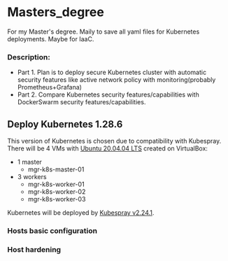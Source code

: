 # Masters_degree
For my Master's degree. Maily to save all yaml files for Kubernetes deployments. Maybe for IaaC.

### Description:
- Part 1. Plan is to deploy secure Kubernetes cluster with automatic security features like active network policy with monitoring(probably Prometheus+Grafana)
- Part 2. Compare Kubernetes security features/capabilities with DockerSwarm security features/capabilities.



## Deploy Kubernetes 1.28.6
This version of Kubernetes is chosen due to compatibility with Kubespray.
There will be 4 VMs with [Ubuntu 20.04.04 LTS](https://ubuntu.com/download/desktop/thank-you?version=22.04.4&architecture=amd64) created on VirtualBox:
- 1 master
  - mgr-k8s-master-01
- 3 workers
  - mgr-k8s-worker-01
  - mgr-k8s-worker-02
  - mgr-k8s-worker-03

Kubernetes will be deployed by [Kubespray v2.24.1](https://github.com/kubernetes-sigs/kubespray/tree/v2.24.1).


### Hosts basic configuration

### Host hardening



